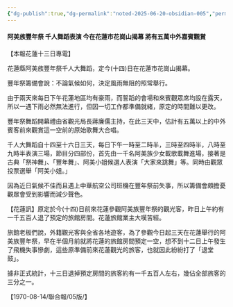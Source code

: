 ```yaml
---
{"dg-publish":true,"dg-permalink":"noted-2025-06-20-obsidian-005","permalink":"/noted-2025-06-20-obsidian-005/","title":"阿美族豐年祭 千人舞蹈表演 今在花蓮市花崗山揭幕 將有五萬中外嘉賓觀賞","tags":["花蓮縣志"],"noteIcon":"3","created":"2025-06-20T10:56:15.155+08:00","updated":"2025-06-20T10:58:50.249+08:00"}
---
```






#### 阿美族豐年祭 千人舞蹈表演 今在花蓮市花崗山揭幕 將有五萬中外嘉賓觀賞

【本報花蓮十三日專電】

花蓮縣阿美族豐年祭千人大舞蹈，定今(十四)日在花蓮市花崗山揭幕。

豐年祭籌備會說：不論氣候如何，決定風雨無阻的照常舉行。

由于兩天來每日下午花蓮地區均有豪雨，而誓蹈的會場和來賓觀眾席均設在露天，所以一遇下雨必然無法進行，但因一切工作都準備就緒，原定的時間難以更改。

豐年祭舞蹈開幕禮由省觀光局長蔣廉儒主持，在此三天中，估計有五萬以上的中外賓客前來觀賞這一空前的原始歌舞大合唱。

千人大舞蹈自十四至十六日三天，每日下午一時至二時半，三時至四時半，八時至九時半表演三場，節目分四部份，首先由一千名阿美族少女載歌載舞進場，接著是古典「祭神舞」、「豐年舞」、阿美小姐候選人表演「大家來跳舞」等。同時由觀眾投票選舉「阿美小姐。」

因為近日氣候不佳而且遇上中華航空公司班機在豐年祭前失事，所以籌備會頗擔憂觀眾會受到影響而減少聲色。

【花蓮訊】原定於今(十四)日前來花蓮參觀阿美族豐年祭的觀光客，昨日上午約有一千五百人退了預定的旅館房間。花蓮旅館業主大嘆苦經。

旅館老板們說，外籍觀光客與全省各地遊客，為了參觀今日起三天在花蓮舉行的阿美族豐年祭，早在半個月前就將花蓮的旅館房間預定一空，想不到十二日上午發生了飛機失事慘劇，這些原準備前來花蓮觀光的旅客，也就因此紛紛打了「退堂鼓」。

據非正式統計，十三日退掉預定房間的旅客約有一千五百人左右，幾佔全部旅客的三分之一。

【1970-08-14/聯合報/05版/】